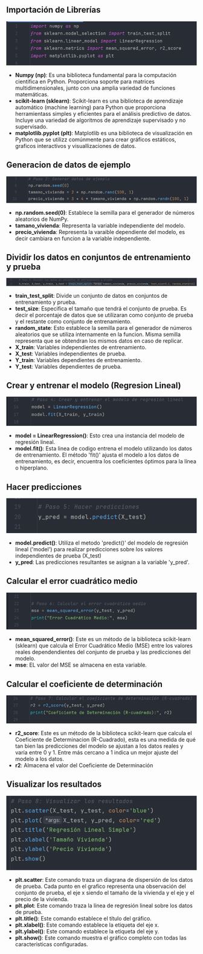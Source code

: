 ## Importación de Librerías

![](resources/librerias.png)
- **Numpy (np)**: Es una biblioteca fundamental para la computación cientifica en Python. Proporciona soporte para matrices multidimensionales, junto con una amplia variedad de funciones matemáticas.
- **scikit-learn (sklearn)**: Scikit-learn es una biblioteca de aprendizaje automático (machine learning) para Python que proporciona herramientass simples y eficientes para el análisis predictivo de datos. Incluye una variedad de algoritmos de aprendizaje supervisado y no supervisado.
- **matplotlib.pyplot (plt)**: Matplotlib es una biblioteca de visualización en Python que se utilizz comúnmente para crear gráficos estáticos, graficos interactivos y visuallizaciones de datos. 

## Generacion de datos de ejemplo
![](resources/datos_ejemplo.png)
- **np.random.seed(0)**: Establece la semilla para el generador de números aleatorios de NumPy. 
- **tamano_vivienda**: Representa la variable independiente del modelo.
- **precio_vivienda**: Representa la varaible dependiente del modelo, es decir cambiara en funcion a la variable independiente.

## Dividir los datos en conjuntos de entrenamiento y prueba
![](resources/dividir.png)
- **train_test_split**: Divide un conjunto de datos en conjuntos de entrenamiento y prueba.
- **test_size**: Especifica el tamaño que tendrá el conjunto de prueba. Es decir el porcentaje de datos que se utilizaran como conjunto de prueba y el restante como conjunto de entrenamiento.
- **random_state**: Esto establece la semilla para el generador de números aleatorios que se utiliza internamente en la funcion. Misma semilla representa que se obtendran los mismos datos en caso de replicar.
- **X_train**: Variables independientes de entrenamiento.
- **X_test**: Variables independientes de prueba.
- **Y_train**: Variables dependientes de entrenamiento.
- **Y_test**: Variables dependientes de prueba.

## Crear y entrenar el modelo (Regresion Lineal)
![](resources/crear_modelo.png)
- **model = LinearRegression()**: Esto crea una instancia del modelo de regresión lineal.
- **model.fit()**: Esta linea de codigo entrena el modelo utilizando los datos de entrenamiento. El método 'fit()' ajusta el modelo a los datos de entrenamiento, es decir, encuentra los coeficientes óptimos para la línea o hiperplano.

## Hacer predicciones
![](resources/predicciones.png)
- **model.predict()**: Utiliza el metodo 'predict()' del modelo de regresión lineal ('model') para realizar predicciones sobre los valores independientes de prueba (X_test)
- **y_pred**: Las predicciones resultantes se asignan a la variable 'y_pred'. 

## Calcular el error cuadrático medio
![](resources/error_cuadratico.png)
- **mean_squared_error()**: Este es un método de la biblioteca scikit-learn (sklearn) que calcula el Error Cuadrático Medio (MSE) entre los valores reales dependendientes del conjunto de prueba y las predicciones del modelo.
- **mse**: EL valor del MSE se almacena en esta variable.

## Calcular el coeficiente de determinación
![](resources/coeficiente_determinacion.png)
- **r2_score**: Este es un método de la biblioteca scikit-learn que calcula el Coeficiente de Determinacion (R-Cuadrado), esta es una medida de qué tan bien las predicciones del modelo se ajustan a los datos reales y varía entre 0 y 1. Entre más cercano a 1 indica un mejor ajuste del modelo a los datos.
- **r2**: Almacena el valor del Coeficiente de Determinación

## Visualizar los resultados
![](resources/resultados.png)
- **plt.scatter**: Este comando traza un diagrana de dispersión de los datos de prueba. Cada punto en el grafico representa una observación del conjunto de prueba, el eje x siendo el tamaño de la vivienda y el eje y el precio de la vivienda.
- **plt.plot**: Este comando traza la línea de regresión lineal sobre los datos de prueba. 
- **plt.title()**: Este comando establece el título del gráfico.
- **plt.xlabel()**: Este comando establece la etiqueta del eje x.
- **plt.ylabel()**: Este comando establece la etiqueta del eje y.
- **plt.show()**: Este comando muestra el gráfico completo con todas las caracteristicas configuradas.

